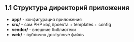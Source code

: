 ## 1.1 Структура директорий приложения

* **app/** - конфигурация приложения
* **src/** - сам PHP код проекта + templates + config
* **vendor/** - внешние библиотеки
* **web/** - публично доступные файлы